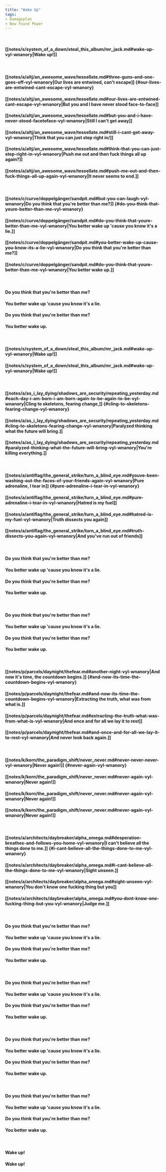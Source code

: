 ```yaml
---
title: "Wake Up"
tags:
- Damageplan
- New Found Power
---
```

&nbsp;
#### [[notes/s/system_of_a_down/steal_this_album/mr_jack.md#wake-up-vyl-wnanory|Wake up!]]
&nbsp;
#### [[notes/a/altj/an_awesome_wave/tessellate.md#three-guns-and-one-goes-off-vyl-wnanory|Our lives are entwined, can't escape]] {#our-lives-are-entwined-cant-escape-vyl-wnanory}
#### [[notes/a/altj/an_awesome_wave/tessellate.md#our-lives-are-entwined-cant-escape-vyl-wnanory|But you and I have never stood face-to-face]]
#### [[notes/a/altj/an_awesome_wave/tessellate.md#but-you-and-i-have-never-stood-facetoface-vyl-wnanory|Still I can't get away]]
#### [[notes/a/altj/an_awesome_wave/tessellate.md#still-i-cant-get-away-vyl-wnanory|Think that you can just step right in/]]
#### [[notes/a/altj/an_awesome_wave/tessellate.md#think-that-you-can-just-step-right-in-vyl-wnanory|Push me out and then fuck things all up again?]]
#### [[notes/a/altj/an_awesome_wave/tessellate.md#push-me-out-and-then-fuck-things-all-up-again-vyl-wnanory|It never seems to end.]]
&nbsp;
#### [[notes/c/curve/doppelgänger/sandpit.md#but-you-can-laugh-vyl-wnanory|Do you think that you're better than me?]] {#do-you-think-that-youre-better-than-me-vyl-wnanory}
#### [[notes/c/curve/doppelgänger/sandpit.md#do-you-think-that-youre-better-than-me-vyl-wnanory|You better wake up 'cause you know it's a lie.]]
#### [[notes/c/curve/doppelgänger/sandpit.md#you-better-wake-up-cause-you-know-its-a-lie-vyl-wnanory|Do you think that you're better than me?]]
#### [[notes/c/curve/doppelgänger/sandpit.md#do-you-think-that-youre-better-than-me-vyl-wnanory|You better wake up.]]
&nbsp;
#### Do you think that you're better than me?
#### You better wake up 'cause you know it's a lie.
#### Do you think that you're better than me?
#### You better wake up.
&nbsp;
#### [[notes/s/system_of_a_down/steal_this_album/mr_jack.md#wake-up-vyl-wnanory|Wake up!]]
#### [[notes/s/system_of_a_down/steal_this_album/mr_jack.md#wake-up-vyl-wnanory|Wake up!]]
&nbsp;
#### [[notes/a/as_i_lay_dying/shadows_are_security/repeating_yesterday.md#each-day-i-am-born-i-am-born-again-to-be-again-to-be-vyl-wnanory|Cling to skeletons, fearing change,]] {#cling-to-skeletons-fearing-change-vyl-wnanory}
#### [[notes/a/as_i_lay_dying/shadows_are_security/repeating_yesterday.md#cling-to-skeletons-fearing-change-vyl-wnanory|Paralyzed thinking what the future will bring.]]
#### [[notes/a/as_i_lay_dying/shadows_are_security/repeating_yesterday.md#paralyzed-thinking-what-the-future-will-bring-vyl-wnanory|You're killing everything.]]
&nbsp;
#### [[notes/a/antiflag/the_general_strike/turn_a_blind_eye.md#youve-been-washing-out-the-faces-of-your-friends-again-vyl-wnanory|Pure adrenaline, I tear in]] {#pure-adrenaline-i-tear-in-vyl-wnanory}
#### [[notes/a/antiflag/the_general_strike/turn_a_blind_eye.md#pure-adrenaline-i-tear-in-vyl-wnanory|Hatred is my fuel]]
#### [[notes/a/antiflag/the_general_strike/turn_a_blind_eye.md#hatred-is-my-fuel-vyl-wnanory|Truth dissects you again]]
#### [[notes/a/antiflag/the_general_strike/turn_a_blind_eye.md#truth-dissects-you-again-vyl-wnanory|And you've run out of friends]]
&nbsp;
#### Do you think that you're better than me?
#### You better wake up 'cause you know it's a lie.
#### Do you think that you're better than me?
#### You better wake up.
&nbsp;
#### Do you think that you're better than me?
#### You better wake up 'cause you know it's a lie.
#### Do you think that you're better than me?
#### You better wake up.
&nbsp;
#### [[notes/p/parcels/day∕night/thefear.md#another-night-vyl-wnanory|And now it's time, the countdown begins.]] {#and-now-its-time-the-countdown-begins-vyl-wnanory}
#### [[notes/p/parcels/day∕night/thefear.md#and-now-its-time-the-countdown-begins-vyl-wnanory|Extracting the truth, what was from what is.]]
#### [[notes/p/parcels/day∕night/thefear.md#extracting-the-truth-what-was-from-what-is-vyl-wnanory|And once and for all we lay it to rest]]
#### [[notes/p/parcels/day∕night/thefear.md#and-once-and-for-all-we-lay-it-to-rest-vyl-wnanory|And never look back again.]]
&nbsp;
#### [[notes/k/korn/the_paradigm_shift/never_never.md#never-never-never-vyl-wnanory|Never again!]] {#never-again-vyl-wnanory}
#### [[notes/k/korn/the_paradigm_shift/never_never.md#never-again-vyl-wnanory|Never again!]]
#### [[notes/k/korn/the_paradigm_shift/never_never.md#never-again-vyl-wnanory|Never again!]]
#### [[notes/k/korn/the_paradigm_shift/never_never.md#never-again-vyl-wnanory|Never again!]]
&nbsp;
#### [[notes/a/architects/daybreaker/alpha_omega.md#desperation-breathes-and-follows-you-home-vyl-wnanory|I can't believe all the things done to me.]] {#i-cant-believe-all-the-things-done-to-me-vyl-wnanory}
#### [[notes/a/architects/daybreaker/alpha_omega.md#i-cant-believe-all-the-things-done-to-me-vyl-wnanory|Sight unseen.]]
#### [[notes/a/architects/daybreaker/alpha_omega.md#sight-unseen-vyl-wnanory|You don't know one fucking thing but you]]
#### [[notes/a/architects/daybreaker/alpha_omega.md#you-dont-know-one-fucking-thing-but-you-vyl-wnanory|Judge me.]]
&nbsp;
#### Do you think that you're better than me?
#### You better wake up 'cause you know it's a lie.
#### Do you think that you're better than me?
#### You better wake up.
&nbsp;
#### Do you think that you're better than me?
#### You better wake up 'cause you know it's a lie.
#### Do you think that you're better than me?
#### You better wake up.
&nbsp;
#### Do you think that you're better than me?
#### You better wake up 'cause you know it's a lie.
#### Do you think that you're better than me?
#### You better wake up.
&nbsp;
#### Do you think that you're better than me?
#### You better wake up 'cause you know it's a lie.
#### Do you think that you're better than me?
#### You better wake up.
&nbsp;
#### Wake up!
#### Wake up!
